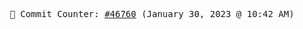 <p align="center">
    <samp>
        📮 Commit Counter: <a href="https://github.com/Javascript-void0/Javascript-void0/commits/main">#46760</a> (January 30, 2023 @ 10:42 AM)
    </samp>
</p>